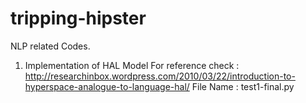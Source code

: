 tripping-hipster
================

NLP related Codes.

1. Implementation of HAL Model 
   For reference check : http://researchinbox.wordpress.com/2010/03/22/introduction-to-hyperspace-analogue-to-language-hal/
   File Name : test1-final.py